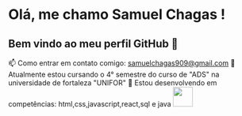 # Olá, me chamo Samuel Chagas ! 
## Bem vindo ao meu perfil GitHub 👋

📫 Como entrar em contato comigo: samuelchagas909@gmail.com
📕 Atualmente estou cursando o 4° semestre do curso de "ADS" na universidade de fortaleza "UNIFOR"
🌱 Estou desenvolvendo em competências: html,css,javascript,react,sql e java
<img loading="lazy" src="https://cdn.jsdelivr.net/gh/devicons/devicon/icons/git/git-original.svg" width="40" height="40"/>
            
